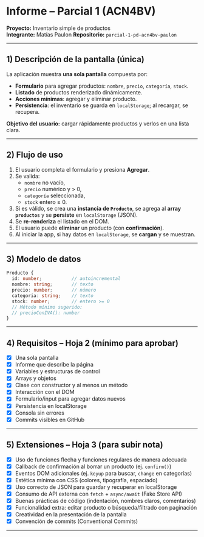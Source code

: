 # Informe – Parcial 1 (ACN4BV)
**Proyecto:** Inventario simple de productos  
**Integrante:** Matías Paulon 
**Repositorio:** `parcial-1-pd-acn4bv-paulon`

---

## 1) Descripción de la pantalla (única)
La aplicación muestra **una sola pantalla** compuesta por:
- **Formulario** para agregar productos: `nombre`, `precio`, `categoría`, `stock`.
- **Listado** de productos renderizado dinámicamente.
- **Acciones mínimas**: agregar y eliminar producto.
- **Persistencia**: el inventario se guarda en `localStorage`; al recargar, se recupera.

**Objetivo del usuario:** cargar rápidamente productos y verlos en una lista clara.

---

## 2) Flujo de uso
1. El usuario completa el formulario y presiona **Agregar**.
2. Se valida:
   - `nombre` no vacío,
   - `precio` numérico y > 0,
   - `categoría` seleccionada,
   - `stock` entero ≥ 0.
3. Si es válido, se crea una **instancia de `Producto`**, se agrega al **array `productos`** y se **persiste** en `localStorage` (JSON).
4. Se **re-renderiza** el listado en el DOM.
5. El usuario puede **eliminar** un producto (con **confirmación**).
6. Al iniciar la app, si hay datos en `localStorage`, se **cargan** y se muestran.

---

## 3) Modelo de datos
```ts
Producto {
  id: number;           // autoincremental
  nombre: string;       // texto
  precio: number;       // número
  categoria: string;    // texto
  stock: number;        // entero >= 0
  // Método mínimo sugerido:
  // precioConIVA(): number
}
```

---

## 4) Requisitos – Hoja 2 (mínimo para aprobar)
- [x] Una sola pantalla
- [x] Informe que describe la página
- [x] Variables y estructuras de control
- [x] Arrays y objetos
- [x] Clase con constructor y al menos un método
- [x] Interacción con el DOM
- [x] Formulario/input para agregar datos nuevos
- [x] Persistencia en localStorage
- [x] Consola sin errores
- [x] Commits visibles en GitHub

---

## 5) Extensiones – Hoja 3 (para subir nota)

- [x] Uso de funciones flecha y funciones regulares de manera adecuada
- [x] Callback de confirmación al borrar un producto (ej. `confirm()`)
- [x] Eventos DOM adicionales (ej. `keyup` para buscar, `change` en categorías)
- [x] Estética mínima con CSS (colores, tipografía, espaciado)
- [x] Uso correcto de JSON para guardar y recuperar en localStorage
- [x] Consumo de API externa con `fetch` + `async/await` (Fake Store API)
- [x] Buenas prácticas de código (indentación, nombres claros, comentarios)
- [x] Funcionalidad extra: editar producto o búsqueda/filtrado con paginación
- [x] Creatividad en la presentación de la pantalla
- [x] Convención de commits (Conventional Commits)

---


